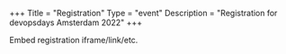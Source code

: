 +++
Title = "Registration"
Type = "event"
Description = "Registration for devopsdays Amsterdam 2022"
+++

<div style="width:100%; text-align:left;">

Embed registration iframe/link/etc.
</div></div>
</div>

